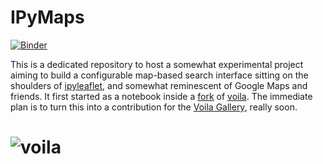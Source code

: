 # IPyMaps

[![Binder](https://mybinder.org/badge_logo.svg)](https://mybinder.org/v2/gh/deeplook/ipymaps/master?urlpath=ipymaps.ipynb)

This is a dedicated repository to host a somewhat experimental project aiming to build a configurable map-based search interface sitting on the shoulders of [ipyleaflet](https://github.com/jupyter-widgets/ipyleaflet), and somewhat reminescent of Google Maps and friends. It first started as a notebook inside a [fork](https://github.com/deeplook/voila) of [voila](https://github.com/QuantStack/voila). The immediate plan is to turn this into a contribution for the [Voila Gallery](https://voila-gallery.org/services/gallery/), really soon.

# ![voila](ipymaps.gif)
